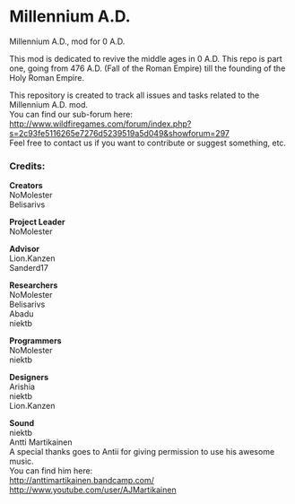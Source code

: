 Millennium A.D.
==============

Millennium A.D., mod for 0 A.D.

This mod is dedicated to revive the middle ages in 0 A.D. This repo is part one, going from 476 A.D. (Fall of the Roman Empire) till the founding of the Holy Roman Empire.

This repository is created to track all issues and tasks related to the Millennium A.D. mod. <br />
You can find our sub-forum here: <br />
http://www.wildfiregames.com/forum/index.php?s=2c93fe5116265e7276d5239519a5d049&showforum=297 <br />
Feel free to contact us if you want to contribute or suggest something, etc.


### Credits:

 
**Creators** <br />
NoMolester <br />
Belisarivs <br />
 
**Project Leader** <br />
NoMolester <br />
  
**Advisor** <br />
Lion.Kanzen <br />
Sanderd17   <br />
 
**Researchers** <br />
NoMolester <br />
Belisarivs <br />
Abadu <br />
niektb <br />
   
**Programmers** <br />
NoMolester <br />
niektb <br />
 
**Designers** <br />
Arishia <br />
niektb <br />
Lion.Kanzen <br />

**Sound** <br />
niektb <br />
Antti Martikainen <br />
A special thanks goes to Antii for giving permission to use his awesome music. <br />
You can find him here: <br />
http://anttimartikainen.bandcamp.com/ <br />
http://www.youtube.com/user/AJMartikainen <br />






